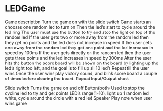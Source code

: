 # LEDGame
Game description
Turn the game on with the slide switch
Game starts an chooses one random led to turn on
Then the led’s start to cycle around the led ring
The user must use the button to try and stop the light on top of the random led
If the user gets two or more away from the random led then they get no points and the led does not increase in speed
If the user gets one away from the random led they get one point and the led increases in speed by 100ms
If the user gets directly on the random led then the user gets three points and the led increases in speed by 300ms
After the user hits the button the score board will be shown on the board by lighting up the led’s right too left, and the goal is to fill up all 10 led’s
Repeat till the user wins 
Once the user wins play victory sound, and blink score board a couple of times before clearing the board. 
Repeat
Input/Output sheet

Slide switch
Turns the game on and off
Button(both)
Used to stop the cycling led to try and get points
LED’s
range(1-10), light up 1 random led white, cycle around the circle with a red led
Speaker
Play note when user wins game 




